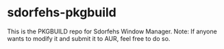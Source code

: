 # sdorfehs-pkgbuild
This is the PKGBUILD repo for Sdorfehs Window Manager. 
Note: If anyone wants to modify it and submit it to AUR, feel free to do so.
